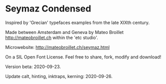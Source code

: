 # Seymaz Condensed

Inspired by 'Grecian' typefaces examples from the late XIXth century. 

Made between Amsterdam and Geneva by Mateo Broillet http://mateobroillet.ch within the 'etc studio'. 

Microwebsite: http://mateobroillet.ch/seymaz.html

On a SIL Open Font License. Feel free to share, fork, modify and download!

Version beta: 2020-09-23. 

Update calt, hinting, inktraps, kerning: 2020-09-26.
